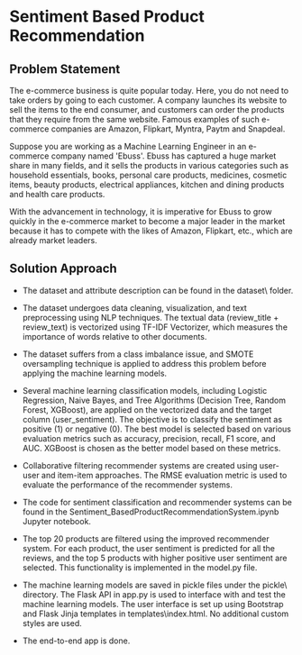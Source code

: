 # Sentiment Based Product Recommendation

## Problem Statement

The e-commerce business is quite popular today. Here, you do not need to take orders by going to each customer. A company launches its website to sell the items to the end consumer, and customers can order the products that they require from the same website. Famous examples of such e-commerce companies are Amazon, Flipkart, Myntra, Paytm and Snapdeal.

Suppose you are working as a Machine Learning Engineer in an e-commerce company named 'Ebuss'. Ebuss has captured a huge market share in many fields, and it sells the products in various categories such as household essentials, books, personal care products, medicines, cosmetic items, beauty products, electrical appliances, kitchen and dining products and health care products.

With the advancement in technology, it is imperative for Ebuss to grow quickly in the e-commerce market to become a major leader in the market because it has to compete with the likes of Amazon, Flipkart, etc., which are already market leaders.


## Solution Approach

* The dataset and attribute description can be found in the dataset\ folder.

* The dataset undergoes data cleaning, visualization, and text preprocessing using NLP techniques. The textual data (review_title + review_text) is vectorized using TF-IDF Vectorizer, which measures the importance of words relative to other documents.

* The dataset suffers from a class imbalance issue, and SMOTE oversampling technique is applied to address this problem before applying the machine learning models.

* Several machine learning classification models, including Logistic Regression, Naive Bayes, and Tree Algorithms (Decision Tree, Random Forest, XGBoost), are applied on the vectorized data and the target column (user_sentiment). The objective is to classify the sentiment as positive (1) or negative (0). The best model is selected based on various evaluation metrics such as accuracy, precision, recall, F1 score, and AUC. XGBoost is chosen as the better model based on these metrics.

* Collaborative filtering recommender systems are created using user-user and item-item approaches. The RMSE evaluation metric is used to evaluate the performance of the recommender systems.

* The code for sentiment classification and recommender systems can be found in the Sentiment_BasedProductRecommendationSystem.ipynb Jupyter notebook.

* The top 20 products are filtered using the improved recommender system. For each product, the user sentiment is predicted for all the reviews, and the top 5 products with higher positive user sentiment are selected. This functionality is implemented in the model.py file.

* The machine learning models are saved in pickle files under the pickle\ directory. The Flask API in app.py is used to interface with and test the machine learning models. The user interface is set up using Bootstrap and Flask Jinja templates in templates\index.html. No additional custom styles are used.

* The end-to-end app is done.


